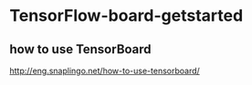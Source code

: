 # TensorFlow-board-getstarted

## how to use TensorBoard
http://eng.snaplingo.net/how-to-use-tensorboard/
